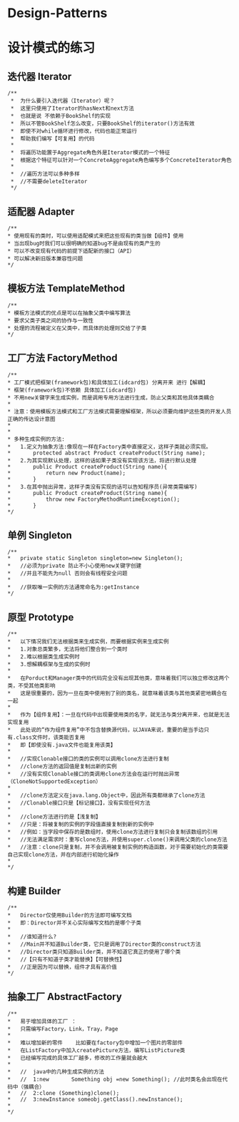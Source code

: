 # Design-Patterns
# 设计模式的练习

## 迭代器 Iterator
		
	/** 
	 * 	为什么要引入迭代器（Iterator）呢？
	 *	这里只使用了Iterator的hasNext和next方法
	 *	也就是说 不依赖于BookShelf的实现
	 *	所以不管BookShelf怎么改变，只要BookShelf的iterator()方法有效
	 *	即使不对while循环进行修改，代码也能正常运行
	 *	帮助我们编写【可复用】的代码
	 *
	 * 	将遍历功能置于Aggregate角色外是Iterator模式的一个特征
	 * 	根据这个特征可以针对一个ConcreteAggregate角色编写多个ConcreteIterator角色
	 *
	 * 	//遍历方法可以多种多样
	 * 	//不需要deleteIterator 
	 */
	
## 适配器 Adapter
		
	/**
	* 使用现有的类时，可以使用适配模式来把这些现有的类当做【组件】使用
	* 当出现bug时我们可以很明确的知道bug不是由现有的类产生的
	* 可以不改变现有代码的前提下适配新的接口（API）
	* 可以解决新旧版本兼容性问题
	*/	 
		 
## 模板方法 TemplateMethod	 
		 
	/**
	* 模板方法模式的优点是可以在抽象父类中编写算法
	* 要求父类子类之间的协作与一致性
	* 处理的流程被定义在父类中，而具体的处理则交给了子类
	*/ 
	 	
## 工厂方法 FactoryMethod	
	 	
	/**
	* 工厂模式把框架(framework包)和具体加工(idcard包) 分离开来 进行【解耦】
	* 框架(framework包)不依赖 具体加工(idcard包)
	* 不用new关键字来生成实例，而是调用专用方法进行生成，防止父类和其他具体类耦合
	* 
	* 注意：使用模板方法模式和工厂方法模式需要理解框架，所以必须要向维护这些类的开发人员正确的传达设计意图
	*
	*
	* 多种生成实例的方法:
	* 	1.定义为抽象方法:像现在一样在Factory类中直接定义，这样子类就必须实现。
	* 		protected abstract Product createProduct(String name);
	* 	2.为其实现默认处理，这样的话如果子类没有实现该方法，将进行默认处理
	* 		public Product createProduct(String name){
	* 			return new Product(name);		
	* 		}
	* 	3.在其中抛出异常，这样子类没有实现的话可以告知程序员(异常类需编写)
	* 		public Product createProduct(String name){
	* 			throw new FactoryMethodRuntimeException();	
	* 		}
	*/
	 	
## 单例 Singleton
		 
	/**
	*	private static Singleton singleton=new Singleton();
	* 	//必须为private 防止不小心使用new关键字创建  
	*	//并且不能先为null 否则会有线程安全问题
	*
	*	//获取唯一实例的方法通常命名为:getInstance
	*/ 	
	 	
## 原型 Prototype
		 
	/**
	*	以下情况我们无法根据类来生成实例，而要根据实例来生成实例
	*	1.对象总类繁多，无法将他们整合到一个类时
	*	2.难以根据类生成实例时
	*	3.想解耦框架与生成的实例时
	*
	*	在Porduct和Manager类中的代码完全没有出现其他类，意味着我们可以独立修改这两个类，不受其他类影响
	*	这是很重要的，因为一旦在类中使用到了别的类名，就意味着该类与其他类紧密地耦合在一起
	*	
	*	作为【组件复用】：一旦在代码中出现要使用类的名字，就无法与类分离开来，也就是无法实现复用
	*	此处说的“作为组件复用”中不包含替换源代码，以JAVA来说，重要的是当手边只有.class文件时，该类能否复用
	*	即【即使没有.java文件也能复用该类】
	*
	*	//实现Clonable接口的类的实例可以调用clone方法进行复制
	*	//clone方法的返回值是复制出新的实例
	*	//没有实现Clonable接口的类调用clone方法会在运行时抛出异常（CloneNotSupportedException）
	*
	*	//clone方法定义在java.lang.Object中，因此所有类都继承了clone方法
	*	//Clonable接口只是【标记接口】，没有实现任何方法
	*	
	*	//clone方法进行的是【浅复制】
	*	//只是：将被复制的实例的字段值直接复制到新的实例中
	*	//例如：当字段中保存的是数组时，使用clone方法进行复制只会复制该数组的引用
	*	//无法满足需求时：重写clone方法，并使用super.clone()来调用父类的clone方法
	*	//注意：clone只是复制，并不会调用被复制实例的构造函数，对于需要初始化的类需要自己实现clone方法，并在内部进行初始化操作
	*	
	*/ 	
	 	
## 构建 Builder	
	 	
	/**
	*	Director仅使用Builder的方法即可编写文档
	*	即：Director并不关心实际编写文档的是哪个子类
	*	
	*	//谁知道什么?
	*	//Main并不知道Builder类，它只是调用了Director类的construct方法
	*	//Director类只知道Builder类，并不知道它真正的使用了哪个类
	*	//【只有不知道子类才能替换】【可替换性】
	*	//正是因为可以替换，组件才具有高价值
	*/ 	
	 	
## 抽象工厂 AbstractFactory		
	 	
	/**
	*	易于增加具体的工厂 ：
	*	只需编写Factory，Link，Tray，Page
	*	
	*	难以增加新的零件	比如要在factory包中增加一个图片的零部件
	*	在ListFactory中加入createPicture方法，编写ListPicture类
	*	已经编写完成的具体工厂越多，修改的工作量就会越大
	*	
	*	//	java中的几种生成实例的方法
	*	//	1:new		Something obj =new Something();	//此时类名会出现在代码中（强耦合）
	*	//	2:clone	(Something)clone();
	*	//	3:newInstance someobj.getClass().newInstance();
	*	
	*/ 	
	 	
	 	
	 	
	 	
	 	
	 	
	 	
